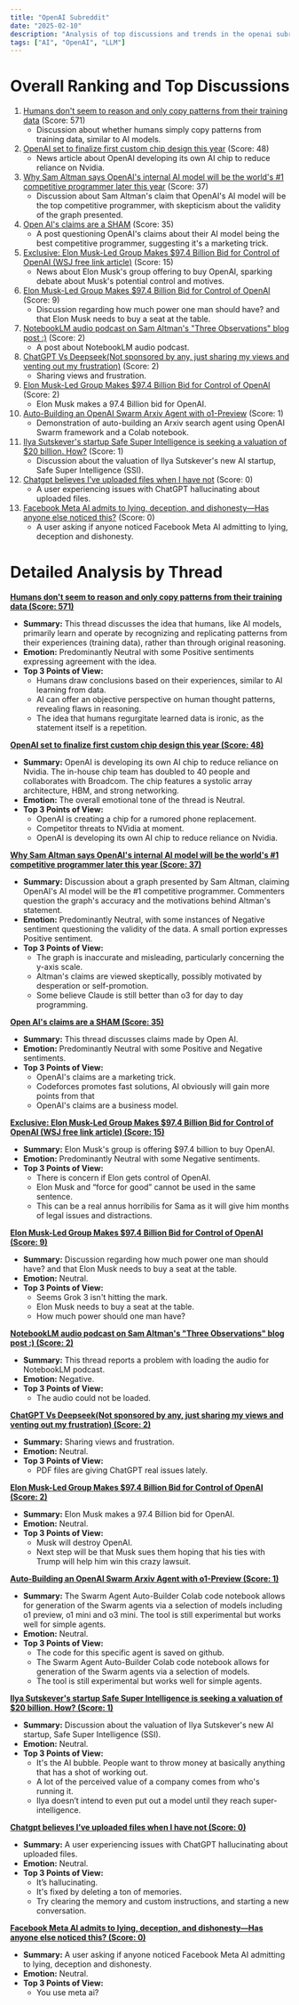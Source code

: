 ```yaml
---
title: "OpenAI Subreddit"
date: "2025-02-10"
description: "Analysis of top discussions and trends in the openai subreddit"
tags: ["AI", "OpenAI", "LLM"]
---
```


# Overall Ranking and Top Discussions
1.  [Humans don't seem to reason and only copy patterns from their training data](https://i.redd.it/ja4sio89fcie1.png) (Score: 571)
    *   Discussion about whether humans simply copy patterns from training data, similar to AI models.
2.  [OpenAI set to finalize first custom chip design this year](https://www.reuters.com/technology/openai-set-finalize-first-custom-chip-design-this-year-2025-02-10/) (Score: 48)
    *   News article about OpenAI developing its own AI chip to reduce reliance on Nvidia.
3.  [Why Sam Altman says OpenAI's internal AI model will be the world's #1 competitive programmer later this year](https://i.redd.it/llhhxp2kecie1.png) (Score: 37)
    *   Discussion about Sam Altman's claim that OpenAI's AI model will be the top competitive programmer, with skepticism about the validity of the graph presented.
4.  [Open AI's claims are a SHAM](https://www.reddit.com/r/OpenAI/comments/1imc467/open_ais_claims_are_a_sham/) (Score: 35)
    *   A post questioning OpenAI's claims about their AI model being the best competitive programmer, suggesting it's a marketing trick.
5.  [Exclusive: Elon Musk-Led Group Makes $97.4 Billion Bid for Control of OpenAI (WSJ free link article)](https://www.reddit.com/r/OpenAI/comments/1imgjzf/exclusive_elon_muskled_group_makes_974_billion/) (Score: 15)
    *   News about Elon Musk's group offering to buy OpenAI, sparking debate about Musk's potential control and motives.
6.  [Elon Musk-Led Group Makes $97.4 Billion Bid for Control of OpenAI](https://www.wsj.com/tech/elon-musk-openai-bid-4af12827) (Score: 9)
    *   Discussion regarding how much power one man should have? and that Elon Musk needs to buy a seat at the table.
7.  [NotebookLM audio podcast on Sam Altman's "Three Observations" blog post :)](https://notebooklm.google.com/notebook/ea3e273f-2769-4f52-b75a-5264edd309b0/audio) (Score: 2)
    *   A post about NotebookLM audio podcast.
8.  [ChatGPT Vs Deepseek(Not sponsored by any, just sharing my views and venting out my frustration)](https://www.reddit.com/r/OpenAI/comments/1imcmqu/chatgpt_vs_deepseeknot_sponsored_by_any_just/) (Score: 2)
    *   Sharing views and frustration.
9.  [Elon Musk-Led Group Makes $97.4 Billion Bid for Control of OpenAI](https://www.reddit.com/r/OpenAI/comments/1imgr83/elon_muskled_group_makes_974_billion_bid_for/) (Score: 2)
    *   Elon Musk makes a 97.4 Billion bid for OpenAI.
10. [Auto-Building an OpenAI Swarm Arxiv Agent with o1-Preview](https://v.redd.it/busen1l2gdie1) (Score: 1)
    *   Demonstration of auto-building an Arxiv search agent using OpenAI Swarm framework and a Colab notebook.
11. [Ilya Sutskever's startup Safe Super Intelligence is seeking a valuation of $20 billion. How?](https://www.reddit.com/r/OpenAI/comments/1imb5kt/ilya_sutskevers_startup_safe_super_intelligence/) (Score: 1)
    *   Discussion about the valuation of Ilya Sutskever's new AI startup, Safe Super Intelligence (SSI).
12. [Chatgpt believes I’ve uploaded files when I have not](https://i.redd.it/l047lrh0icie1.jpeg) (Score: 0)
    *   A user experiencing issues with ChatGPT hallucinating about uploaded files.
13. [Facebook Meta AI admits to lying, deception, and dishonesty—Has anyone else noticed this?](https://www.reddit.com/gallery/1imdrbp) (Score: 0)
    *   A user asking if anyone noticed Facebook Meta AI admitting to lying, deception and dishonesty.

# Detailed Analysis by Thread

**[Humans don't seem to reason and only copy patterns from their training data (Score: 571)](https://i.redd.it/ja4sio89fcie1.png)**
*   **Summary:** This thread discusses the idea that humans, like AI models, primarily learn and operate by recognizing and replicating patterns from their experiences (training data), rather than through original reasoning.
*   **Emotion:** Predominantly Neutral with some Positive sentiments expressing agreement with the idea.
*   **Top 3 Points of View:**
    *   Humans draw conclusions based on their experiences, similar to AI learning from data.
    *   AI can offer an objective perspective on human thought patterns, revealing flaws in reasoning.
    *   The idea that humans regurgitate learned data is ironic, as the statement itself is a repetition.

**[OpenAI set to finalize first custom chip design this year (Score: 48)](https://www.reuters.com/technology/openai-set-finalize-first-custom-chip-design-this-year-2025-02-10/)**
*  **Summary:** OpenAI is developing its own AI chip to reduce reliance on Nvidia. The in-house chip team has doubled to 40 people and collaborates with Broadcom. The chip features a systolic array architecture, HBM, and strong networking.
*  **Emotion:** The overall emotional tone of the thread is Neutral.
*  **Top 3 Points of View:**
    *   OpenAI is creating a chip for a rumored phone replacement.
    *   Competitor threats to NVidia at moment.
    *   OpenAI is developing its own AI chip to reduce reliance on Nvidia.

**[Why Sam Altman says OpenAI's internal AI model will be the world's #1 competitive programmer later this year (Score: 37)](https://i.redd.it/llhhxp2kecie1.png)**
*   **Summary:** Discussion about a graph presented by Sam Altman, claiming OpenAI's AI model will be the #1 competitive programmer.  Commenters question the graph's accuracy and the motivations behind Altman's statement.
*   **Emotion:** Predominantly Neutral, with some instances of Negative sentiment questioning the validity of the data. A small portion expresses Positive sentiment.
*   **Top 3 Points of View:**
    *   The graph is inaccurate and misleading, particularly concerning the y-axis scale.
    *   Altman's claims are viewed skeptically, possibly motivated by desperation or self-promotion.
    *   Some believe Claude is still better than o3 for day to day programming.

**[Open AI's claims are a SHAM (Score: 35)](https://www.reddit.com/r/OpenAI/comments/1imc467/open_ais_claims_are_a_sham/)**
*  **Summary:** This thread discusses claims made by Open AI.
*  **Emotion:** Predominantly Neutral with some Positive and Negative sentiments.
*  **Top 3 Points of View:**
    *   OpenAI's claims are a marketing trick.
    *   Codeforces promotes fast solutions, AI obviously will gain more points from that
    *   OpenAI's claims are a business model.

**[Exclusive: Elon Musk-Led Group Makes $97.4 Billion Bid for Control of OpenAI (WSJ free link article) (Score: 15)](https://www.reddit.com/r/OpenAI/comments/1imgjzf/exclusive_elon_muskled_group_makes_974_billion/)**
*  **Summary:** Elon Musk's group is offering $97.4 billion to buy OpenAI.
*  **Emotion:** Predominantly Neutral with some Negative sentiments.
*  **Top 3 Points of View:**
    *   There is concern if Elon gets control of OpenAI.
    *   Elon Musk and “force for good” cannot be used in the same sentence.
    *   This can be a real annus horribilis for Sama as it will give him months of legal issues and distractions.

**[Elon Musk-Led Group Makes $97.4 Billion Bid for Control of OpenAI (Score: 9)](https://www.wsj.com/tech/elon-musk-openai-bid-4af12827)**
*   **Summary:** Discussion regarding how much power one man should have? and that Elon Musk needs to buy a seat at the table.
*   **Emotion:** Neutral.
*   **Top 3 Points of View:**
    *   Seems Grok 3 isn't hitting the mark.
    *   Elon Musk needs to buy a seat at the table.
    *   How much power should one man have?

**[NotebookLM audio podcast on Sam Altman's "Three Observations" blog post :) (Score: 2)](https://notebooklm.google.com/notebook/ea3e273f-2769-4f52-b75a-5264edd309b0/audio)**
*   **Summary:** This thread reports a problem with loading the audio for NotebookLM podcast.
*   **Emotion:** Negative.
*   **Top 3 Points of View:**
    *   The audio could not be loaded.

**[ChatGPT Vs Deepseek(Not sponsored by any, just sharing my views and venting out my frustration) (Score: 2)](https://www.reddit.com/r/OpenAI/comments/1imcmqu/chatgpt_vs_deepseeknot_sponsored_by_any_just/)**
*   **Summary:** Sharing views and frustration.
*   **Emotion:** Neutral.
*   **Top 3 Points of View:**
    *   PDF files are giving ChatGPT real issues lately.

**[Elon Musk-Led Group Makes $97.4 Billion Bid for Control of OpenAI (Score: 2)](https://www.reddit.com/r/OpenAI/comments/1imgr83/elon_muskled_group_makes_974_billion_bid_for/)**
*   **Summary:** Elon Musk makes a 97.4 Billion bid for OpenAI.
*   **Emotion:** Neutral.
*   **Top 3 Points of View:**
    *   Musk will destroy OpenAI.
    *   Next step will be that Musk sues them hoping that his ties with Trump will help him win this crazy lawsuit.

**[Auto-Building an OpenAI Swarm Arxiv Agent with o1-Preview (Score: 1)](https://v.redd.it/busen1l2gdie1)**
*   **Summary:** The Swarm Agent Auto-Builder Colab code notebook allows for generation of the Swarm agents via a selection of models including o1 preview, o1 mini and o3 mini. The tool is still experimental but works well for simple agents.
*   **Emotion:** Neutral.
*   **Top 3 Points of View:**
    *   The code for this specific agent is saved on github.
    *   The Swarm Agent Auto-Builder Colab code notebook allows for generation of the Swarm agents via a selection of models.
    *   The tool is still experimental but works well for simple agents.

**[Ilya Sutskever's startup Safe Super Intelligence is seeking a valuation of $20 billion. How? (Score: 1)](https://www.reddit.com/r/OpenAI/comments/1imb5kt/ilya_sutskevers_startup_safe_super_intelligence/)**
*   **Summary:** Discussion about the valuation of Ilya Sutskever's new AI startup, Safe Super Intelligence (SSI).
*   **Emotion:** Neutral.
*   **Top 3 Points of View:**
    *   It's the AI bubble. People want to throw money at basically anything that has a shot of working out.
    *   A lot of the perceived value of a company comes from who's running it.
    *   Ilya doesn’t intend to even put out a model until they reach super-intelligence.

**[Chatgpt believes I’ve uploaded files when I have not (Score: 0)](https://i.redd.it/l047lrh0icie1.jpeg)**
*   **Summary:** A user experiencing issues with ChatGPT hallucinating about uploaded files.
*   **Emotion:** Neutral.
*   **Top 3 Points of View:**
    *   It’s hallucinating.
    *   It's fixed by deleting a ton of memories.
    *   Try clearing the memory and custom instructions, and starting a new conversation.

**[Facebook Meta AI admits to lying, deception, and dishonesty—Has anyone else noticed this? (Score: 0)](https://www.reddit.com/gallery/1imdrbp)**
*   **Summary:** A user asking if anyone noticed Facebook Meta AI admitting to lying, deception and dishonesty.
*   **Emotion:** Neutral.
*   **Top 3 Points of View:**
    *   You use meta ai?
